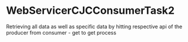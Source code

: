 # WebServicerCJCConsumerTask2
Retrieving all data as well as specific data by hitting respective api of the producer from consumer - get to get process
